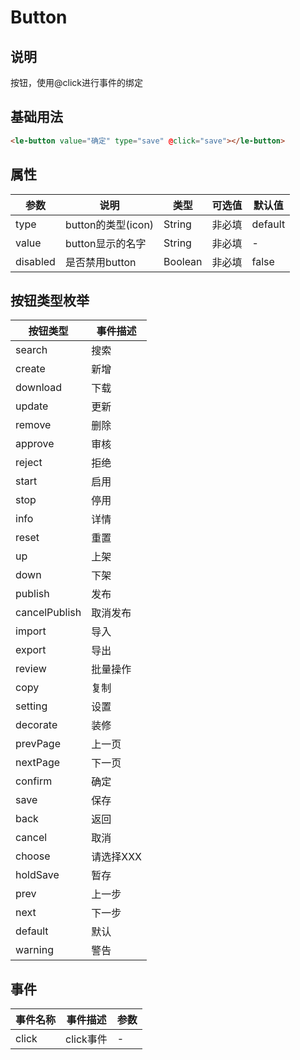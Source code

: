 # Button

## 说明

<le-button>按钮，使用@click进行事件的绑定

## 基础用法

```html
<le-button value="确定" type="save" @click="save"></le-button>
```

## 属性

| 参数     | 说明               | 类型    | 可选值 | 默认值  |
| -------- | ------------------ | ------- | ------ | ------- |
| type     | button的类型(icon) | String  | 非必填 | default |
| value    | button显示的名字   | String  | 非必填 | -       |
| disabled | 是否禁用button     | Boolean | 非必填 | false   |

## 按钮类型枚举

| 按钮类型      | 事件描述  |
| ------------- | --------- |
| search        | 搜索      |
| create        | 新增      |
| download      | 下载      |
| update        | 更新      |
| remove        | 删除      |
| approve       | 审核      |
| reject        | 拒绝      |
| start         | 启用      |
| stop          | 停用      |
| info          | 详情      |
| reset         | 重置      |
| up            | 上架      |
| down          | 下架      |
| publish       | 发布      |
| cancelPublish | 取消发布  |
| import        | 导入      |
| export        | 导出      |
| review        | 批量操作  |
| copy          | 复制      |
| setting       | 设置      |
| decorate      | 装修      |
| prevPage      | 上一页    |
| nextPage      | 下一页    |
| confirm       | 确定      |
| save          | 保存      |
| back          | 返回      |
| cancel        | 取消      |
| choose        | 请选择XXX |
| holdSave      | 暂存      |
| prev          | 上一步    |
| next          | 下一步    |
| default       | 默认      |
| warning       | 警告      |

## 事件

| 事件名称 | 事件描述  | 参数 |
| -------- | --------- | ---- |
| click    | click事件 | -    |